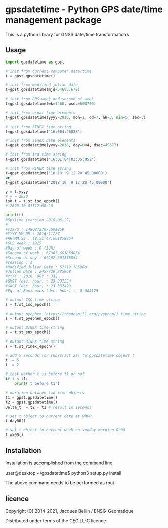 # gpsdatetime - Python GPS date/time management package

This is a python library for GNSS date/time transformations

## Usage

```python
import gpsdatetime as gpst

# init from current computer date/time
t = gpst.gpsdatetime()

# init from modified julian date 
t=gpst.gpsdatetime(mjd=54605.678)

# init from GPS week and second of week
t=gpst.gpsdatetime(wk=1400, wsec=600700)

# init from usual time elements
t=gpst.gpsdatetime(yyyy=2016, mon=1, dd=7, hh=3, min=5, sec=5)

# init from SINEX time string
t=gpst.gpsdatetime('16:004:46888')

# init from sinex date elements
t=gpst.gpsdatetime(yyyy=2016, doy=004, dsec=45677)

# init from iso time string
t=gpst.gpsdatetime('16:01:04T03:05:05Z')

# init from RINEX time string
t=gpst.gpsdatetime('18 10  9 12 20 45.00000')
or
t=gpst.gpsdatetime('2018 10  9 12 20 45.00000')

y = t.yyyy
# y = 2020
iso_t = t.st_iso_epoch()
# 2020-10-01T12:00:26

print(t)
#Gpstime (version 2016-06-27)
#
#s1970 : 1480272707.601859
#YYYY_MM_DD : 2016/11/27  
#HH:MM:SS : 18:51:47.601858854
#GPS week : 1925
#Day of week : 0 (SUN)
#Second of week : 67907.601858854 
#Second of day : 67907.601858854  
#session : s
#Modified Julian Date : 57719.785968  
#Julian Date : 2457720.285968
#YYYY : 2016  DOY : 332
#GMST (dec. hour) : 23.337554
#GAST (dec. hour) : 23.337429
#Eq. of Equinoxes (dec. hour) : -0.000125

# output ISO time string 
s = t.st_iso_epoch()

# output pyephem (https://rhodesmill.org/pyephem/) time string 
s = t.st_pyephem_epoch()

# output SINEX time string
s = t.st_snx_epoch()

# output RINEX time string
s = t.st_rinex_epoch()

# add 5 seconds (or substract 2s) to gpsdatetime object t
t += 5
t -= 2

# test wether t is before t1 or not 
if t < t1:
    print('t before t1')
    
# duration between two time objects
t1 = gpst.gpsdatetime()
t2 = gpst.gpsdatetime()
Delta_t  = t2 - t1 # result in seconds

# set t object to current date at 0h00
t.day00()

# set t object to current week on sunday morning 0h00
t.wk00()

```

## Installation

Installation is accomplished from the command line.

user@desktop:~/gpsdatetime$ python3 setup.py install

The above command needs to be performed as root.

## licence

Copyright (C) 2014-2021, Jacques Beilin / ENSG-Geomatique

Distributed under terms of the CECILL-C licence.


